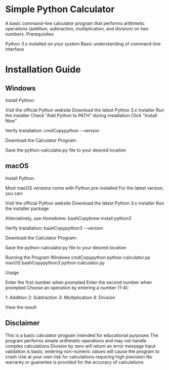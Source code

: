 # Simple Python Calculator
A basic command-line calculator program that performs arithmetic operations (addition, subtraction, multiplication, and division) on two numbers.
Prerequisites

Python 3.x installed on your system
Basic understanding of command-line interface

# Installation Guide

## Windows

Install Python:

Visit the official Python website
Download the latest Python 3.x installer
Run the installer
Check "Add Python to PATH" during installation
Click "Install Now"


Verify Installation:
cmdCopypython --version

Download the Calculator Program:

Save the python-calculator.py file to your desired location



## macOS

Install Python:

Most macOS versions come with Python pre-installed
For the latest version, you can:

Visit the official Python website
Download the latest Python 3.x installer
Run the installer package



Alternatively, use Homebrew:
bashCopybrew install python3

Verify Installation:
bashCopypython3 --version

Download the Calculator Program:

Save the python-calculator.py file to your desired location



Running the Program
Windows
cmdCopypython python-calculator.py
macOS
bashCopypython3 python-calculator.py

Usage

Enter the first number when prompted
Enter the second number when prompted
Choose an operation by entering a number (1-4):

1: Addition
2: Subtraction
3: Multiplication
4: Division


View the result


## Disclaimer

This is a basic calculator program intended for educational purposes
The program performs simple arithmetic operations and may not handle complex calculations
Division by zero will return an error message
Input validation is basic; entering non-numeric values will cause the program to crash
Use at your own risk for calculations requiring high precision
No warranty or guarantee is provided for the accuracy of calculations
